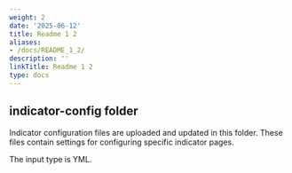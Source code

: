 ```yaml
---
weight: 2
date: '2025-06-12'
title: Readme 1 2
aliases:
- /docs/README_1_2/
description: ''
linkTitle: Readme 1 2
type: docs
---
```


## indicator-config folder

Indicator configuration files are uploaded and updated in this folder. These files contain settings for configuring specific indicator pages.

The input type is YML.